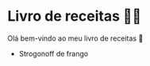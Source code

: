 # Livro de receitas :man_cook:
Olá bem-vindo ao meu livro de receitas :wave:
 - Strogonoff de frango
